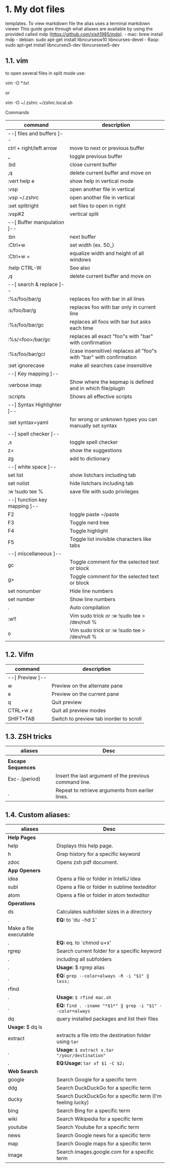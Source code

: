 # 1. My dot files 
templates. To view markdown file the alias uses a terminal markdown viewer
This guide goes through what aliases are available by using the provided
called mdp (https://github.com/visit1985/mdp).
    - mac: brew install mdp
    - debian: sudo apt-get install libncursesw10 libncurses-devel
    - Rasp: sudo apt-get install libncurses5-dev libncursesw5-dev

## 1.1. vim
to open several files in split mode use:

vim -O *.txt

or

vim -O ~/.zshrc ~/zshrc.local.sh

Commands

| command                      | description                                                         |
|------------------------------|---------------------------------------------------------------------|
| --[ files and buffers ]--    |                                                                     |
| ctrl + right/left arrow      | move to next or previous buffer                                     |
| ,,                           | toggle previous buffer                                              |
| :bd                          | close current buffer                                                |
| ,q                           | delete current buffer and move on                                   |
| :vert help e                 | show help in vertical mode                                          |
| :vsp                         | open another file in vertical                                       |
| :vsp ~/.zshrc                | open another file in vertical                                       |
| :set splitright              | set files to open in right                                          |
| :vsp#2                       | vertical split                                                      |
| --[ Buffer manipulation ]--  |                                                                     |
| :bn                          | next buffer                                                         |
| :Ctrl+w                      | set width (ex. 50<C-w>_)                                            |
| :Ctrl+w =                    | equalize width and height of all windows                            |
| :help CTRL-W                 | See also                                                            |
| ,q                           | delete current buffer and move on                                   |
| --[ search & replace ]--     |                                                                     |
| :%s/foo/bar/g                | replaces foo with bar in all lines                                  |
| :s/foo/bar/g                 | replaces foo with bar only in current line                          |
| :%s/foo/bar/gc               | replaces all foos with bar but asks each time                       |
| :%s/\<foo\>/bar/gc           | replaces all exact "foo"s with "bar" with confirmation              |
| :%s/foo/bar/gci              | (case insensitive) replaces all "foo"s with "bar" with confirmation |
| :set ignorecase              | make all searches case insensitive                                  |
| --[ Key mapping ]--          |                                                                     |
| :verbose imap <tab>          | Show where the kepmap is defined and in which file/plugin           |
| :scripts                     | Shows all effective scripts                                         |
| --[ Syntax Highlighter ]--   |                                                                     |
| :set syntax=yaml             | for wrong or unknown types you can manually set syntax              |
| --[ spell checker ]--        |                                                                     |
| ,s                           | toggle spell checker                                                |
| z=                           | show the suggestions                                                |
| zg                           | add to dictionary                                                   |
| --[ white space ]--          |                                                                     |
| set list                     | show listchars including tab                                        |
| set nolist                   | hide listchars including tab                                        |
| :w !sudo tee %               | save file with sudo privileges                                      |
| --[ function key mapping ]-- |                                                                     |
| F2                           | toggle paste ~/paste                                                |
| F3                           | Toggle nerd tree                                                    |
| F4                           | Toggle highlight                                                    |
| F5                           | Toggle list invisible characters like tabs                          |
| --[ miscellaneous ]--        |                                                                     |
| gc                           | Toggle comment for the selected text or block                       |
| g>                           | Toggle comment for the selected text or block                       |
| set nonumber                 | Hide line numbers                                                   |
| set number                   | Show line numbers                                                   |
| .                            | Auto compilation                                                    |
| :w!!                         | Vim sudo trick or :w !sudo tee > /dev/null %                        |
| <ctrl>o                      | Vim sudo trick or :w !sudo tee > /dev/null %                        |

## 1.2. Vifm


| command                  | description                             |
|--------------------------|-----------------------------------------|
| --[    Preview       ]-- |                                         |
| w                        | Preview on the alternate pane           |
| e                        | Preview on the current pane             |
| q                        | Quit preview                            |
| CTRL+w z                 | Quit all preview modes                  |
| SHIFT+TAB                | Switch to preview tab inorder to scroll |

## 1.3. ZSH tricks

| aliases              | Desc                                                   |
|----------------------|--------------------------------------------------------|
|                      |                                                        |
| **Escape Sequences** |                                                        |
| Esc-.(period)        | Insert the last argument of the previous command line. |
| .                    | Repeat to retrieve arguments from earlier lines.       |

## 1.4. Custom aliases:

| aliases                | Desc                                                         |
|------------------------|--------------------------------------------------------------|
| **Help Pages**         |                                                              |
| help                   | Displays this help page.                                     |
| h                      | Grep history for a specific keyword                          |
| zdoc                   | Opens zsh pdf document.                                      |
| **App Openers**        |                                                              |
| idea                   | Opens a file or folder in IntelliJ Idea                      |
| subl                   | Opens a file or folder in sublime texteditor                 |
| atom                   | Opens a file or folder in atom texteditor                    |
| **Operations**         |                                                              |
| ds                     | Calculates subfolder sizes in a directory                    |
| .                      | **EQ:**  to 'du -hd 1'                                       |
| Make a file executable |                                                              |
| .                      | **EQ:** eq. to `chmod u+x'                                   |
| rgrep                  | Search current folder for a specific keyword                 |
| .                      | including all subfolders                                     |
| .                      | **Usage:** $ rgrep alias                                     |
| .                      | **EQ:** `grep --color=always -R -i "$1" ‖ less;`             |
| rfind                  |                                                              |
| .                      | **Usage:** `$ rfind mac.sh`                                  |
| .                      | **EQ:** `find . -iname "*$1*" ‖ grep -i "$1" --color=always` |
| dq                     | query installed packages and list their files                |
| **Usage:** $ dq ls     |                                                              |
| extract                | extracts a file into the destination folder using `tar`      |
| .                      | **Usage:** `$ extract x.tar "/your/destination"`             |
| .                      | **EQ:Usage:** `tar xf $1 -C $2;`                             |
| **Web Search**         |                                                              |
| google                 | Search Google for a specific term                            |
| ddg                    | Search DuckDuckGo for a specific term                        |
| ducky                  | Search DuckDuckGo for a specific term (I'm feeling lucky)    |
| bing                   | Search Bing for a specific term                              |
| wiki                   | Search Wikipedia for a specific term                         |
| youtube                | Search Youtube for a specific term                           |
| news                   | Search Google news for a specific term                       |
| map                    | Search Google maps for a specific term                       |
| image                  | Search images.google.com for a specific term                 |

